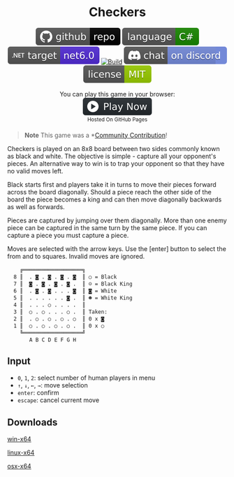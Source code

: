 <h1 align="center">
	Checkers
</h1>

<p align="center">
	<a href="https://github.com/dotnet/dotnet-console-games" alt="GitHub repo"><img alt="flat" src="../../.github/resources/github-repo-black.svg"></a>
	<a href="https://docs.microsoft.com/en-us/dotnet/csharp/" alt="GitHub repo"><img alt="Language C#" src="../../.github/resources/language-csharp.svg"></a>
	<a href="https://dotnet.microsoft.com/download"><img src="../../.github/resources/dotnet-badge.svg" title="Target Framework" alt="Target Framework"></a>
	<a href="https://github.com/dotnet/dotnet-console-games/actions"><img src="https://github.com/dotnet/dotnet-console-games/workflows/Checkers%20Build/badge.svg" title="Goto Build" alt="Build"></a>
	<a href="https://discord.gg/4XbQbwF" alt="Discord"><img src="../../.github/resources/discord-badge.svg" title="Go To Discord Server" alt="Discord"/></a>
	<a href="../../LICENSE" alt="license"><img src="../../.github/resources/license-MIT-green.svg" /></a>
</p>

<p align="center">
	You can play this game in your browser:
	<br />
	<a href="https://zacharypatten.github.io/dotnet-console-games/Checkers" alt="Play Now">
		<sub><img height="40"src="../../.github/resources/play-badge.svg" title="Play Now" alt="Play Now"/></sub>
	</a>
	<br />
	<sup>Hosted On GitHub Pages</sup>
</p>

> **Note** This game was a *[Community Contribution](https://github.com/dotnet/dotnet-console-games/pull/40)!

Checkers is played on an 8x8 board between two sides commonly known as black
and white. The objective is simple - capture all your opponent's pieces. An
alternative way to win is to trap your opponent so that they have no valid
moves left.

Black starts first and players take it in turns to move their pieces forward
across the board diagonally. Should a piece reach the other side of the board
the piece becomes a king and can then move diagonally backwards as well as
forwards.

Pieces are captured by jumping over them diagonally. More than one enemy piece
can be captured in the same turn by the same piece. If you can capture a piece
you must capture a piece.

Moves are selected with the arrow keys. Use the [enter] button to select the
from and to squares. Invalid moves are ignored.

```
    ╔═══════════════════╗
  8 ║  . ◙ . ◙ . ◙ . ◙  ║ ○ = Black
  7 ║  ◙ . ◙ . ◙ . ◙ .  ║ ☺ = Black King
  6 ║  . ◙ . ◙ . . . ◙  ║ ◙ = White
  5 ║  . . . . . . ◙ .  ║ ☻ = White King
  4 ║  . . . ○ . . . .  ║
  3 ║  ○ . ○ . . . ○ .  ║ Taken:
  2 ║  . ○ . ○ . ○ . ○  ║ 0 x ◙
  1 ║  ○ . ○ . ○ . ○ .  ║ 0 x ○
    ╚═══════════════════╝
       A B C D E F G H
```

## Input

- `0`, `1`, `2`: select number of human players in menu
- `↑`, `↓`, `←`, `→`: move selection
- `enter`: confirm
- `escape`: cancel current move

## Downloads

[win-x64](https://github.com/dotnet/dotnet-console-games/raw/binaries/win-x64/Checkers.exe)

[linux-x64](https://github.com/dotnet/dotnet-console-games/raw/binaries/linux-x64/Checkers)

[osx-x64](https://github.com/dotnet/dotnet-console-games/raw/binaries/osx-x64/Checkers)
